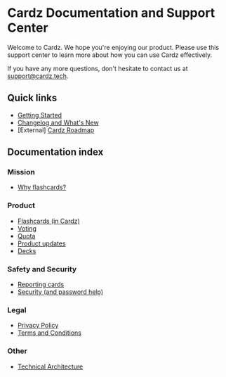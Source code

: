 
# Cardz Documentation and Support Center

Welcome to Cardz. We hope you're enjoying our product. Please use this support center to learn more about how you can use Cardz effectively.

If you have any more questions, don't hesitate to contact us at [support@cardz.tech](mailto:support@cardz.tech).

## Quick links

- [Getting Started](/docs/product/getting-started)
- [Changelog and What's New](/docs/product/new)
- [External] [Cardz Roadmap](https://github.com/orgs/subzero-inc/projects/2)

## Documentation index

### Mission

- [Why flashcards?](/docs/mission/flashcards)

### Product

- [Flashcards (in Cardz)](/docs/product/flashcard-overview)
- [Voting](/docs/product/voting)
- [Quota](/docs/product/quota)
- [Product updates](/docs/product/updates)
- [Decks](/docs/product/decks)

### Safety and Security

- [Reporting cards](/docs/safety/reporting)
- [Security (and password help)](/docs/safety/security)

### Legal

- [Privacy Policy](/docs/legal/privacy-policy)
- [Terms and Conditions](/docs/legal/terms-and-conditions)

### Other

- [Technical Architecture](/docs/architecture)
